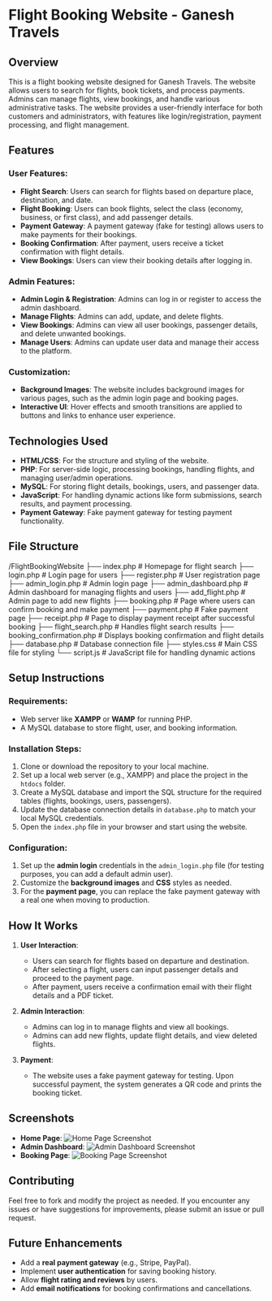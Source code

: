 # Flight Booking Website - Ganesh Travels

## Overview
This is a flight booking website designed for Ganesh Travels. The website allows users to search for flights, book tickets, and process payments. Admins can manage flights, view bookings, and handle various administrative tasks. The website provides a user-friendly interface for both customers and administrators, with features like login/registration, payment processing, and flight management.

## Features

### User Features:
- **Flight Search**: Users can search for flights based on departure place, destination, and date.
- **Flight Booking**: Users can book flights, select the class (economy, business, or first class), and add passenger details.
- **Payment Gateway**: A payment gateway (fake for testing) allows users to make payments for their bookings.
- **Booking Confirmation**: After payment, users receive a ticket confirmation with flight details.
- **View Bookings**: Users can view their booking details after logging in.

### Admin Features:
- **Admin Login & Registration**: Admins can log in or register to access the admin dashboard.
- **Manage Flights**: Admins can add, update, and delete flights.
- **View Bookings**: Admins can view all user bookings, passenger details, and delete unwanted bookings.
- **Manage Users**: Admins can update user data and manage their access to the platform.

### Customization:
- **Background Images**: The website includes background images for various pages, such as the admin login page and booking pages.
- **Interactive UI**: Hover effects and smooth transitions are applied to buttons and links to enhance user experience.

## Technologies Used
- **HTML/CSS**: For the structure and styling of the website.
- **PHP**: For server-side logic, processing bookings, handling flights, and managing user/admin operations.
- **MySQL**: For storing flight details, bookings, users, and passenger data.
- **JavaScript**: For handling dynamic actions like form submissions, search results, and payment processing.
- **Payment Gateway**: Fake payment gateway for testing payment functionality.

## File Structure
/FlightBookingWebsite
├── index.php # Homepage for flight search
├── login.php # Login page for users
├── register.php # User registration page
├── admin_login.php # Admin login page
├── admin_dashboard.php # Admin dashboard for managing flights and users
├── add_flight.php # Admin page to add new flights
├── booking.php # Page where users can confirm booking and make payment
├── payment.php # Fake payment page
├── receipt.php # Page to display payment receipt after successful booking
├── flight_search.php # Handles flight search results
├── booking_confirmation.php # Displays booking confirmation and flight details
├── database.php # Database connection file
├── styles.css # Main CSS file for styling
└── script.js # JavaScript file for handling dynamic actions


## Setup Instructions

### Requirements:
- Web server like **XAMPP** or **WAMP** for running PHP.
- A MySQL database to store flight, user, and booking information.

### Installation Steps:
1. Clone or download the repository to your local machine.
2. Set up a local web server (e.g., XAMPP) and place the project in the `htdocs` folder.
3. Create a MySQL database and import the SQL structure for the required tables (flights, bookings, users, passengers).
4. Update the database connection details in `database.php` to match your local MySQL credentials.
5. Open the `index.php` file in your browser and start using the website.

### Configuration:
1. Set up the **admin login** credentials in the `admin_login.php` file (for testing purposes, you can add a default admin user).
2. Customize the **background images** and **CSS** styles as needed.
3. For the **payment page**, you can replace the fake payment gateway with a real one when moving to production.

## How It Works

1. **User Interaction**:
   - Users can search for flights based on departure and destination.
   - After selecting a flight, users can input passenger details and proceed to the payment page.
   - After payment, users receive a confirmation email with their flight details and a PDF ticket.

2. **Admin Interaction**:
   - Admins can log in to manage flights and view all bookings.
   - Admins can add new flights, update flight details, and view deleted flights.

3. **Payment**:
   - The website uses a fake payment gateway for testing. Upon successful payment, the system generates a QR code and prints the booking ticket.

## Screenshots

- **Home Page**: ![Home Page Screenshot](./images/home_page.png)
- **Admin Dashboard**: ![Admin Dashboard Screenshot](./images/admin_dashboard.png)
- **Booking Page**: ![Booking Page Screenshot](./images/booking_page.png)

## Contributing
Feel free to fork and modify the project as needed. If you encounter any issues or have suggestions for improvements, please submit an issue or pull request.

## Future Enhancements
- Add a **real payment gateway** (e.g., Stripe, PayPal).
- Implement **user authentication** for saving booking history.
- Allow **flight rating and reviews** by users.
- Add **email notifications** for booking confirmations and cancellations.


